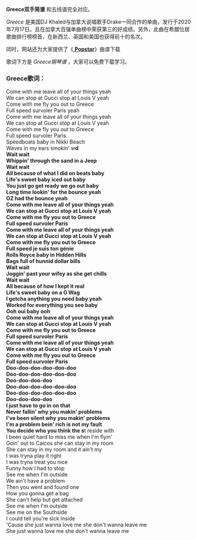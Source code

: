 

**Greece双手简谱** 和五线谱完全对应。

_Greece_ 是美国DJ
Khaled与加拿大说唱歌手Drake一同合作的单曲，发行于2020年7月17日。且在加拿大百强单曲榜中荣获第三的好成绩。另外，此曲在希腊位居歌曲排行榜榜首，在新西兰、英国和美国也获得前十的名次。

同时，网站还为大家提供了《[ **Popstar**](Music-12286-Popstar-DJ-Khaled-ft-Drake.html
"Popstar")》曲谱下载

歌词下方是 _Greece钢琴谱_ ，大家可以免费下载学习。

### Greece歌词：

Come with me leave all of your things yeah  
We can stop at Gucci stop at Louis V yeah  
Come with me fly you out to Greece  
Full speed survoler Paris yeah  
Come with me leave all of your things yeah  
We can stop at Gucci stop at Louis V yeah  
Come with me fly you out to Greece  
Full speed survoler Paris  
Speedboats baby in Nikki Beach  
Waves in my ears smokin' w**d  
Wait wait  
Whippin' through the sand in a Jeep  
Wait wait  
All because of what I did on beats baby  
Life's sweet baby iced out baby  
You just go get ready we go out baby  
Long time lookin' for the bounce yeah  
OZ had the bounce yeah  
Come with me leave all of your things yeah  
We can stop at Gucci stop at Louis V yeah  
Come with me fly you out to Greece  
Full speed survoler Paris  
Come with me leave all of your things yeah  
We can stop at Gucci stop at Louis V yeah  
Come with me fly you out to Greece  
Full speed je suis ton génie  
Rolls Royce baby in Hidden Hills  
Bags full of hunnid dollar bills  
Wait wait  
Joggin' past your wifey as she get chills  
Wait wait  
All because of how I kept it real  
Life's sweet baby on a G Wag  
I getcha anything you need baby yeah  
Worked for everything you see baby  
Ooh oui baby ooh  
Come with me leave all of your things yeah  
We can stop at Gucci stop at Louis V yeah  
Come with me fly you out to Greece  
Full speed survoler Paris  
Come with me leave all of your things yeah  
We can stop at Gucci stop at Louis V yeah  
Come with me fly you out to Greece  
Full speed survoler Paris  
Doo-doo-doo-doo-doo-doo  
Doo-doo-doo-doo-doo-doo  
Doo-doo-doo-doo  
Doo-doo-doo-doo-doo-doo  
Doo-doo-doo-doo-doo-doo  
Doo-doo-doo-doo  
I just have to go in on that  
Never fallin' why you makin' problems  
I've been silent why you makin' problems  
I'm a problem bein' rich is not my fault  
You decide who you think the s**t reside with  
I been quiet hard to miss me when I'm flyin'  
Goin' out to Caicos she can stay in my room  
She can stay in my room and it ain't my  
I was tryna play it right  
I was tryna treat you nice  
Funny how I had to stop  
See me when I'm outside  
We ain't have a problem  
Then you went and found one  
How you gonna get a bag  
She can't help but get attached  
See me when I'm outside  
See me on the Southside  
I could tell you're sick inside  
'Cause she just wanna love me she don't wanna leave me  
She just wanna love me she don't wanna leave me

